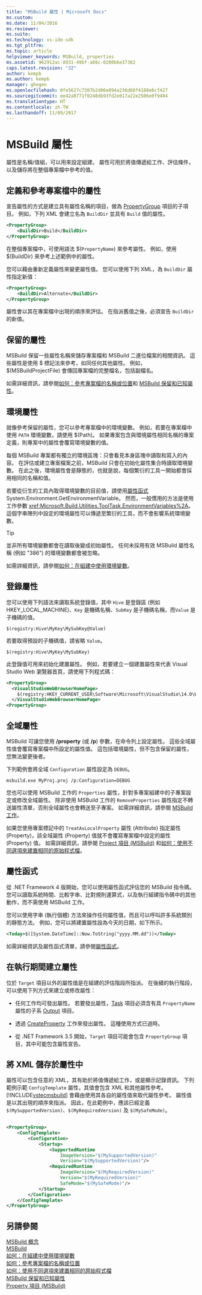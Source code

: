 ```yaml
---
title: "MSBuild 屬性 | Microsoft Docs"
ms.custom: 
ms.date: 11/04/2016
ms.reviewer: 
ms.suite: 
ms.technology: vs-ide-sdk
ms.tgt_pltfrm: 
ms.topic: article
helpviewer_keywords: MSBuild, properties
ms.assetid: 962912ac-8931-49bf-a88c-0200b6e37362
caps.latest.revision: "32"
author: kempb
ms.author: kempb
manager: ghogen
ms.openlocfilehash: 0fe5627c7307b2d06e894a236d60f4188e6cf427
ms.sourcegitcommit: ee42a8771f0248db93fd2e017a22e2506e0f9404
ms.translationtype: HT
ms.contentlocale: zh-TW
ms.lasthandoff: 11/09/2017
---
```

# <a name="msbuild-properties"></a>MSBuild 屬性
屬性是名稱/值組，可以用來設定組建。 屬性可用於將值傳遞給工作、評估條件，以及儲存將在整個專案檔中參考的值。  
  
## <a name="defining-and-referencing-properties-in-a-project-file"></a>定義和參考專案檔中的屬性  
 宣告屬性的方式是建立具有屬性名稱的項目，做為 [PropertyGroup](../msbuild/propertygroup-element-msbuild.md) 項目的子項目。 例如，下列 XML 會建立名為 `BuildDir` 並具有 `Build` 值的屬性。  
  
```xml  
<PropertyGroup>  
    <BuildDir>Build</BuildDir>  
</PropertyGroup>  
```  
  
 在整個專案檔中，可使用語法 $(`PropertyName`) 來參考屬性。 例如，使用 $(BuildDir) 來參考上述範例中的屬性。  
  
 您可以藉由重新定義屬性來變更屬性值。 您可以使用下列 XML，為 `BuildDir` 屬性指定新值：  
  
```xml  
<PropertyGroup>  
    <BuildDir>Alternate</BuildDir>  
</PropertyGroup>  
```  
  
 屬性會以其在專案檔中出現的順序來評估。 在指派舊值之後，必須宣告 `BuildDir` 的新值。  
  
## <a name="reserved-properties"></a>保留的屬性  
 MSBuild 保留一些屬性名稱來儲存專案檔和 MSBuild 二進位檔案的相關資訊。 這些屬性是使用 $ 標記法來參考，如同任何其他屬性。 例如，$(MSBuildProjectFile) 會傳回專案檔的完整檔名，包括副檔名。  
  
 如需詳細資訊，請參閱[如何：參考專案檔的名稱或位置](../msbuild/how-to-reference-the-name-or-location-of-the-project-file.md)和 [MSBuild 保留和已知屬性](../msbuild/msbuild-reserved-and-well-known-properties.md)。  
  
## <a name="environment-properties"></a>環境屬性  
 就像參考保留的屬性，您可以參考專案檔中的環境變數。 例如，若要在專案檔中使用 `PATH` 環境變數，請使用 $(Path)。 如果專案包含與環境屬性相同名稱的專案定義，則專案中的屬性會覆寫環境變數的值。  
  
 每個 MSBuild 專案都有獨立的環境區塊：只會看見本身區塊中讀取和寫入的內容。  在評估或建立專案檔案之前，MSBuild 只會在初始化屬性集合時讀取環境變數。 在此之後，環境屬性會是靜態的，也就是說，每個繁衍的工具一開始都會採用相同的名稱和值。  
  
 若要從衍生的工具內取得環境變數的目前值，請使用[屬性函式](../msbuild/property-functions.md) System.Environment.GetEnvironmentVariable。 然而，一般慣用的方法是使用工作參數 <xref:Microsoft.Build.Utilities.ToolTask.EnvironmentVariables%2A>。 這個字串陣列中設定的環境屬性可以傳遞至繁衍的工具，而不會影響系統環境變數。  
  
> [!TIP]
>  並非所有環境變數都會在讀取後變成初始屬性。 任何未採用有效 MSBuild 屬性名稱 (例如 "386") 的環境變數都會被忽略。  
  
 如需詳細資訊，請參閱[如何：在組建中使用環境變數](../msbuild/how-to-use-environment-variables-in-a-build.md)。  
  
## <a name="registry-properties"></a>登錄屬性  
 您可以使用下列語法來讀取系統登錄值，其中 `Hive` 是登錄區 (例如 HKEY_LOCAL_MACHINE)、`Key` 是機碼名稱、`SubKey` 是子機碼名稱，而`Value` 是子機碼的值。  
  
```  
$(registry:Hive\MyKey\MySubKey@Value)  
```  
  
 若要取得預設的子機碼值，請省略 `Value`。  
  
```  
$(registry:Hive\MyKey\MySubKey)  
```  
  
 此登錄值可用來初始化建置屬性​​。 例如，若要建立一個建置屬性​​來代表 Visual Studio Web 瀏覽器首頁，請使用下列程式碼：  
  
```xml  
<PropertyGroup>  
  <VisualStudioWebBrowserHomePage>  
    $(registry:HKEY_CURRENT_USER\Software\Microsoft\VisualStudio\14.0\WebBrowser@HomePage)  
  </VisualStudioWebBrowserHomePage>  
<PropertyGroup>  
```  
  
## <a name="global-properties"></a>全域屬性  
 MSBuild 可讓您使用 **/property** (或 **/p**) 參數，在命令列上設定屬性。 這些全域屬性值會覆寫專案檔中所設定的屬性值。 這包括環境屬性，但不包含保留的屬性，您無法變更後者。  
  
 下列範例會將全域 `Configuration` 屬性設定為 `DEBUG`。  
  
```  
msbuild.exe MyProj.proj /p:Configuration=DEBUG  
```  
  
 您也可以使用 MSBuild 工作的 `Properties` 屬性，針對多專案組建中的子專案設定或修改全域屬性。 除非使用 MSBuild 工作的 `RemoveProperties` 屬性指定不轉送屬性清單，否則全域屬性也會轉送至子專案。 如需詳細資訊，請參閱 [MSBuild 工作](../msbuild/msbuild-task.md)。
  
 如果您使用專案標記中的 `TreatAsLocalProperty` 屬性 (Attribute) 指定屬性 (Property)，該全域屬性 (Property) 值就不會覆寫專案檔中設定的屬性 (Property) 值。 如需詳細資訊，請參閱 [Project 項目 (MSBuild)](../msbuild/project-element-msbuild.md) 和[如何：使用不同選項來建置相同的原始程式檔](../msbuild/how-to-build-the-same-source-files-with-different-options.md)。  
  
## <a name="property-functions"></a>屬性函式  
 從 .NET Framework 4 版開始，您可以使用屬性函式評估您的 MSBuild 指令碼。 您可以讀取系統時間、比較字串、比對規則運算式，以及執行組建指令碼中的其他動作，而不需使用 MSBuild 工作。  
  
 您可以使用字串 (執行個體) 方法來操作任何屬性值，而且可以呼叫許多系統類別的靜態方法。 例如，您可以將建置屬性設為今天的日期，如下所示。  
  
```xml  
<Today>$([System.DateTime]::Now.ToString("yyyy.MM.dd"))</Today>  
```  
  
 如需詳細資訊及屬性函式清單，請參閱[屬性函式](../msbuild/property-functions.md)。  
  
## <a name="creating-properties-during-execution"></a>在執行期間建立屬性  
 位於 `Target` 項目以外的屬性值是在組建的評估階段所指派。 在後續的執行階段，可以使用下列方式來建立或修改屬性：  
  
-   任何工作均可發出屬性。 若要發出屬性，[Task](../msbuild/task-element-msbuild.md) 項目必須含有具 `PropertyName` 屬性的子系 [Output](../msbuild/output-element-msbuild.md) 項目。  
  
-   透過 [CreateProperty](../msbuild/createproperty-task.md) 工作來發出屬性。 這種使用方式已過時。  
  
-   從 .NET Framework 3.5 開始，`Target` 項目可能會包含 `PropertyGroup` 項目，其中可能包含屬性宣告。  
  
## <a name="storing-xml-in-properties"></a>將 XML 儲存於屬性中  
 屬性可以包含任意的 XML，其有助於將值傳遞給工作，或是顯示記錄資訊。 下列範例示範 `ConfigTemplate` 屬性，其值會包含 XML 和其他屬性參考。 [!INCLUDE[vstecmsbuild](../extensibility/internals/includes/vstecmsbuild_md.md)] 會藉由使用其各自的屬性值來取代屬性參考。 屬性值是以其出現的順序來指派。 因此，在此範例中，應該已經定義 `$(MySupportedVersion)`、`$(MyRequiredVersion)` 及 `$(MySafeMode)`。  
  
```xml  
  
<PropertyGroup>  
    <ConfigTemplate>  
        <Configuration>  
            <Startup>  
                <SupportedRuntime  
                    ImageVersion="$(MySupportedVersion)"  
                    Version="$(MySupportedVersion)"/>  
                <RequiredRuntime  
                    ImageVersion="$(MyRequiredVersion)"  
                    Version="$(MyRequiredVersion)"  
                    SafeMode="$(MySafeMode)"/>  
            </Startup>  
        </Configuration>  
    </ConfigTemplate>  
</PropertyGroup>  
```  
  
## <a name="see-also"></a>另請參閱  
 [MSBuild 概念](../msbuild/msbuild-concepts.md)  
 [MSBuild](../msbuild/msbuild.md)  
 [如何：在組建中使用環境變數](../msbuild/how-to-use-environment-variables-in-a-build.md)   
 [如何：參考專案檔的名稱或位置](../msbuild/how-to-reference-the-name-or-location-of-the-project-file.md)   
 [如何：使用不同選項來建置相同的原始程式檔](../msbuild/how-to-build-the-same-source-files-with-different-options.md)   
 [MSBuild 保留和已知屬性](../msbuild/msbuild-reserved-and-well-known-properties.md)   
 [Property 項目 (MSBuild)](../msbuild/property-element-msbuild.md)
